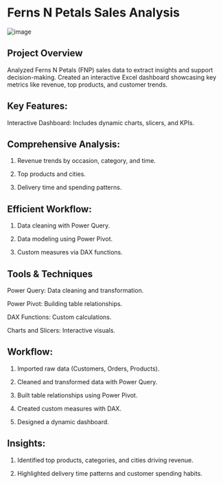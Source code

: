 # Ferns N Petals Sales Analysis

![image](https://panel.gokwik.co/storage/app/public/images/screenshot-2023-02-09-at-10.12.51-am-1024x584[1]_1696577558.jpg)

## Project Overview

Analyzed Ferns N Petals (FNP) sales data to extract insights and support decision-making. Created an interactive Excel dashboard showcasing key metrics like revenue, top products, and customer trends.

## Key Features:

Interactive Dashboard: Includes dynamic charts, slicers, and KPIs.

## Comprehensive Analysis:

1. Revenue trends by occasion, category, and time.

2. Top products and cities.

3. Delivery time and spending patterns.

## Efficient Workflow:

1. Data cleaning with Power Query.

2. Data modeling using Power Pivot.

3. Custom measures via DAX functions.

## Tools & Techniques

Power Query: Data cleaning and transformation.

Power Pivot: Building table relationships.

DAX Functions: Custom calculations.

Charts and Slicers: Interactive visuals.

## Workflow:

1. Imported raw data (Customers, Orders, Products).

2. Cleaned and transformed data with Power Query.

3. Built table relationships using Power Pivot.

4. Created custom measures with DAX.

5. Designed a dynamic dashboard.

## Insights:

1. Identified top products, categories, and cities driving revenue.

2. Highlighted delivery time patterns and customer spending habits.
